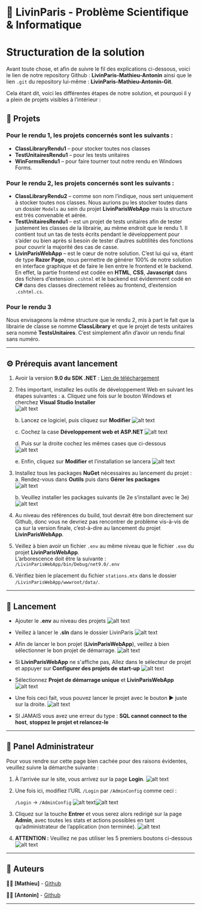 # 📌 LivinParis - Problème Scientifique & Informatique

# Structuration de la solution

Avant toute chose, et afin de suivre le fil des explications ci-dessous, voici le lien de notre repository Github : **LivinParis-Mathieu-Antonin** ainsi que le lien `.git` du repository lui-même : **LivinParis-Mathieu-Antonin-Git**.

Cela étant dit, voici les différentes étapes de notre solution, et pourquoi il y a plein de projets visibles à l’intérieur :

## 📁 Projets

### Pour le rendu 1, les projets concernés sont les suivants :

- **ClassLibraryRendu1** – pour stocker toutes nos classes
- **TestUnitairesRendu1** – pour les tests unitaires
- **WinFormsRendu1** – pour faire tourner tout notre rendu en Windows Forms.

### Pour le rendu 2, les projets concernés sont les suivants :

- **ClassLibraryRendu2** – comme son nom l’indique, nous sert uniquement à stocker toutes nos classes. Nous aurions pu les stocker toutes dans un dossier `Models` au sein du projet **LivinParisWebApp** mais la structure est très convenable et aérée.
- **TestUnitairesRendu1** – est un projet de tests unitaires afin de tester justement les classes de la librairie, au même endroit que le rendu 1. Il contient tout un tas de tests écrits pendant le développement pour s’aider ou bien après si besoin de tester d’autres subtilités des fonctions pour couvrir la majorité des cas de casse.
- **LivinParisWebApp** – est le cœur de notre solution. C’est lui qui va, étant de type **Razor Page**, nous permettre de générer 100% de notre solution en interface graphique et de faire le lien entre le frontend et le backend.  
  En effet, la partie frontend est codée en **HTML**, **CSS**, **Javascript** dans des fichiers d’extension `.cshtml` et le backend est évidemment codé en **C#** dans des classes directement reliées au frontend, d’extension `.cshtml.cs`.

### Pour le rendu 3

Nous envisageons la même structure que le rendu 2, mis à part le fait que la librairie de classe se nomme **ClassLibrary** et que le projet de tests unitaires sera nommé **TestsUnitaires**. C’est simplement afin d’avoir un rendu final sans numéro.

---

## ⚙️ Prérequis avant lancement

1. Avoir la version **9.0 du SDK .NET** : [Lien de téléchargement](https://dotnet.microsoft.com/fr-fr/download/dotnet/9.0)
2. Très important, installez les outils de développement Web en suivant les étapes suivantes :
   a. Cliquez une fois sur le bouton Windows et cherchez **Visual Studio Installer**  
   ![alt text](image.png)


   b. Lancez ce logiciel, puis cliquez sur **Modifier** 
   ![alt text](image-1.png) 


   c. Cochez la case **Développement web et ASP.NET** 
   ![alt text](image-2.png) 


   d. Puis sur la droite cochez les mêmes cases que ci-dessous  
   ![alt text](image-3.png)
   

   e. Enfin, cliquez sur **Modifier** et l’installation se lancera
   ![alt text](image-4.png)


3. Installez tous les packages **NuGet** nécessaires au lancement du projet :
   a. Rendez-vous dans **Outils** puis dans **Gérer les packages**  
   ![alt text](image-5.png)


   b. Veuillez installer les packages suivants (le 2e s’installant avec le 3e)
   ![alt text](image-6.png)


4. Au niveau des références du build, tout devrait être bon directement sur Github, donc vous ne devriez pas rencontrer de problème vis-à-vis de ça sur la version finale, c’est-à-dire au lancement du projet **LivinParisWebApp**.
5. Veillez à bien avoir un fichier `.env` au même niveau que le fichier `.exe` du projet **LivinParisWebApp**.  
   L’arborescence doit être la suivante :  
   `/LivinParisWebApp/bin/Debug/net9.0/.env`
6. Vérifiez bien le placement du fichier `stations.mtx` dans le dossier `/LivinParisWebApp/wwwroot/data/`.

---

## 🚀 Lancement

- Ajouter le **.env** au niveau des projets
   ![alt text](image-13.png)


- Veillez à lancer le **.sln** dans le dossier LivinParis
![alt text](image-15.png)


- Afin de lancer le bon projet (**LivinParisWebApp**), veillez à bien sélectionner le bon projet de démarrage.
![alt text](image-7.png)


- Si **LivinParisWebApp** ne s'affiche pas, Allez dans le sélecteur de projet et appuyer sur **Configurer des projets de start-up**
![alt text](image-16.png)


- Sélectionnez **Projet de démarrage unique** et **LivinParisWebApp**
![alt text](image-17.png)


- Une fois ceci fait, vous pouvez lancer le projet avec le bouton **▶️** juste sur la droite.
![alt text](image-8.png)


- SI JAMAIS vous avez une erreur du type : **SQL cannot connect to the host**, **stoppez le projet et relancez-le**

---

## 🔐 Panel Administrateur

Pour vous rendre sur cette page bien cachée pour des raisons évidentes, veuillez suivre la démarche suivante :

1. À l’arrivée sur le site, vous arrivez sur la page **Login**.
![alt text](image-9.png)
2. Une fois ici, modifiez l’URL `/Login` par `/AdminConfig` comme ceci :
   
   `/Login` → `/AdminConfig`
   ![alt text](image-10.png)![alt text](image-11.png)

3. Cliquez sur la touche **Entrer** et vous serez alors redirigé sur la page **Admin**, avec toutes les stats et actions possibles en tant qu’administrateur de l’application (non terminée).
![alt text](image-12.png)

4. **ATTENTION :** Veuillez ne pas utiliser les 5 premiers boutons ci-dessous
![alt text](image-14.png)

---

## 👥 Auteurs
👨‍💻 **[Mathieu]** - [Github](https://github.com/Thieuthieu77)

👩‍💻 **[Antonin]** - [Github](https://github.com/Blatahead)

---

